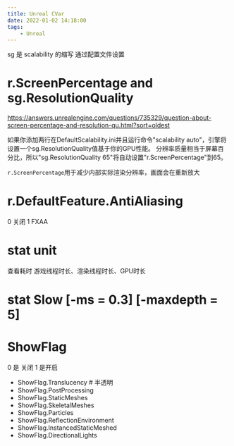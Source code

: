 ```yaml
---
title: Unreal CVar
date: 2022-01-02 14:18:00
tags:
    - Unreal
---
```

sg 是 scalability 的缩写 通过配置文件设置
# r.ScreenPercentage and sg.ResolutionQuality

https://answers.unrealengine.com/questions/735329/question-about-screen-percentage-and-resolution-qu.html?sort=oldest

如果你添加两行在DefaultScalability.ini并且运行命令"scalability auto"，引擎将设置一个sg.ResolutionQuality值基于你的GPU性能。
分辨率质量相当于屏幕百分比，所以"sg.ResolutionQuality 65"将自动设置"r.ScreenPercentage"到65。

`r.ScreenPercentage`用于减少内部实际渲染分辨率，画面会在重新放大

# r.DefaultFeature.AntiAliasing
0 关闭
1 FXAA

# stat unit
查看耗时 游戏线程时长、渲染线程时长、GPU时长

# stat Slow [-ms = 0.3] [-maxdepth = 5]

# ShowFlag
0 是 关闭 1 是开启
- ShowFlag.Translucency # 半透明
- ShowFlag.PostProcessing 
- ShowFlag.StaticMeshes
- ShowFlag.SkeletalMeshes
- ShowFlag.Particles
- ShowFlag.ReflectionEnvironment
- ShowFlag.InstancedStaticMeshed
- ShowFlag.DirectionalLights